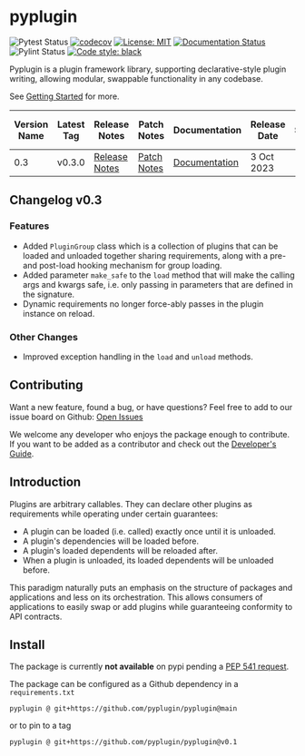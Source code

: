 # pyplugin
![Pytest Status](https://github.com/pyplugin/pyplugin/actions/workflows/pytest.yml/badge.svg)
[![codecov](https://codecov.io/github/pyplugin/pyplugin/branch/main/graph/badge.svg?token=1PH1NHTGXP)](https://codecov.io/github/pyplugin/pyplugin)
[![License: MIT](https://img.shields.io/badge/License-MIT-blue.svg)](https://raw.githubusercontent.com/pyplugin/pyplugin/main/LICENSE)
[![Documentation Status](https://readthedocs.org/projects/pyplugin/badge/?version=stable)](https://pyplugin.readthedocs.io/en/stable/?badge=stable)
![Pylint Status](https://github.com/pyplugin/pyplugin/actions/workflows/pylint.yml/badge.svg)
[![Code style: black](https://img.shields.io/badge/code%20style-black-000000.svg)](https://github.com/psf/black)

Pyplugin is a plugin framework library, supporting declarative-style plugin writing, allowing modular, swappable
functionality in any codebase. 

See
[Getting Started](https://pyplugin.readthedocs.io/en/latest/getting_started.html) for more.


| Version Name | Latest Tag | Release Notes                                                             | Patch Notes                                                             | Documentation                                            | Release Date | End Support Date |
|--------------|------------|---------------------------------------------------------------------------|-------------------------------------------------------------------------|----------------------------------------------------------|--------------|------------------|
| 0.3          | v0.3.0     | [Release Notes](https://github.com/pyplugin/pyplugin/releases/tag/v0.3.0) | [Patch Notes](https://github.com/pyplugin/pyplugin/releases/tag/v0.3.0) | [Documentation](https://pyplugin.readthedocs.io/en/0.3/) | 3 Oct 2023   |                  |


## Changelog v0.3

### Features

- Added `PluginGroup` class which is a collection of plugins that can be loaded and unloaded
  together sharing requirements, along with a pre- and post-load hooking mechanism for group loading.
- Added parameter `make_safe` to the `load` method that will make the calling args
  and kwargs safe, i.e. only passing in parameters that are defined in the signature.
- Dynamic requirements no longer force-ably passes in the plugin instance on reload.

### Other Changes

- Improved exception handling in the `load` and `unload` methods.

## Contributing
Want a new feature, found a bug, or have questions? Feel free to add to our issue board on Github:
[Open Issues](https://github.com/pyplugin/pyplugin/issues>)

We welcome any developer who enjoys the package enough to contribute. 
If you want to be added as a contributor and check out the 
[Developer's Guide](https://github.com/pyplugin/pyplugin/wiki/Developer's-Guide).

## Introduction
Plugins are arbitrary callables. They can declare other plugins as requirements while operating under
certain guarantees:

- A plugin can be loaded (i.e. called) exactly once until it is unloaded.
- A plugin's dependencies will be loaded before.
- A plugin's loaded dependents will be reloaded after.
- When a plugin is unloaded, its loaded dependents will be unloaded before.

This paradigm naturally puts an emphasis on the structure of packages and applications and less on its orchestration.
This allows consumers of applications to easily swap or add plugins while guaranteeing conformity to API
contracts.

## Install
The package is currently **not available** on pypi pending a [PEP 541 request](https://github.com/pypi/support/issues/3063>).

The package can be configured as a Github dependency in a `requirements.txt`

```
pyplugin @ git+https://github.com/pyplugin/pyplugin@main
```

or to pin to a tag

```
pyplugin @ git+https://github.com/pyplugin/pyplugin@v0.1
```
